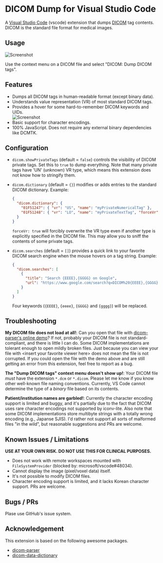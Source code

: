# DICOM Dump for Visual Studio Code

A [Visual Studio Code][vsc] (vscode) extension that dumps [DICOM][dicom] tag contents. DICOM is the standard file format for medical images.

[vsc]: https://code.visualstudio.com/
[dicom]: https://www.dicomstandard.org/

## Usage

![Screenshot](https://raw.githubusercontent.com/smikitky/vscode-dicom-dump/master/doc/screenshot.png)

Use the context menu on a DICOM file and select "DICOM: Dump DICOM tags".

## Features

- Dumps all DICOM tags in human-readable format (except binary data).
- Understands value representation (VR) of most standard DICOM tags.
- Provides a hover for some hard-to-remember DICOM keywords and UIDs.<br>
  ![Screenshot](https://raw.githubusercontent.com/smikitky/vscode-dicom-dump/master/doc/screenshot-values.png)
- Basic support for character encodings.
- 100% JavaScript. Does not require any external binary dependencies like DCMTK.

## Configuration

- `dicom.showPrivateTags` (default = `false`) controls the
  visibility of DICOM private tags. Set this to `true` to dump everything.
  Note that many private tags have 'UN' (unknown) VR type, which means
  this extension does not know how to stringify them.

- `dicom.dictionary` (default = `{}`) modifies or adds entries to
  the standard DICOM dictionary. Example:

  ```json
  {
    "dicom.dictionary": {
      "01F51247": { "vr": "US", "name": "myPrivateNumericalTag" },
      "01F51248": { "vr": "LO", "name": "myPrivateTextTag", "forceVr": true }
    }
  }
  ```

  `forceVr: true` will forcibly overwrite the VR type even if
  another type is explicitly specified in the DICOM file.
  This may allow you to sniff the contents of some private tags.

- `dicom.searches` (default = `[]`) provides a quick link to your favorite
  DICOM search engine when the mouse hovers on a tag string. Example:

  ```json
  {
    "dicom.searches": [
      {
        "title": "Search {EEEE},{GGGG} on Google",
        "url": "https://www.google.com/search?q=DICOM%20{EEEE},{GGGG}"
      }
    ]
  }
  ```

  Four keywords (`{EEEE}`, `{eeee}`, `{GGGG}` and `{gggg}`) will be replaced.

## Troubleshooting

**My DICOM file does not load at all!**: Can you open that file with [dicom-parser's online demo][demo]? If not, probably your DICOM file is not standard-compliant, and there is little I can do. Some DICOM implementations are tolerant enough to open mildly broken files. Just because you can view your file with &lt;insert your favorite viewer here&gt; does not mean the file is not corrupted. If you could open the file with the demo above and are still getting an error from this extension, feel free to report as a bug.

[demo]: https://github.com/cornerstonejs/dicomParser

**The "Dump DICOM tags" context menu doesn't show up!**: Your DICOM file _must_ have the extension `*.dcm` or `*.dicom`. Please let me know if you know other well-known file naming conventions. Currently, VS Code cannot determine the type of a _binary_ file based on its contents.

**Patient/institution names are garbled!**: Currently the character encoding support is limited and buggy, and it's partially due to the fact that DICOM uses rare character encodings not supported by iconv-lite. Also note that some DICOM implementations store multibyte strings with a totally wrong encoding (e.g., Japanse SJIS). I'd rather not support all sorts of malformed files "in the wild", but reasonable suggestions and PRs are welcome.

## Known Issues / Limitations

**USE AT YOUR OWN RISK. DO NOT USE THIS FOR CLINICAL PURPOSES.**

- Does not work with remote workspaces mounted with `FileSystemProvider` (blocked by: microsoft/vscode#48034).
- Cannot display the image (pixel/voxel data) itself.
- It's not possible to modify DICOM files.
- Character encoding support is limited, and it lacks Korean character support.
  PRs are welcome.

## Bugs / PRs

Plase use GitHub's issue system.

## Acknowledgement

This extension is based on the following awesome packages.

- [dicom-parser][parser]
- [dicom-data-dictionary][dictionary]

[parser]: https://www.npmjs.com/package/dicom-parser
[dictionary]: https://www.npmjs.com/package/dicom-data-dictionary
